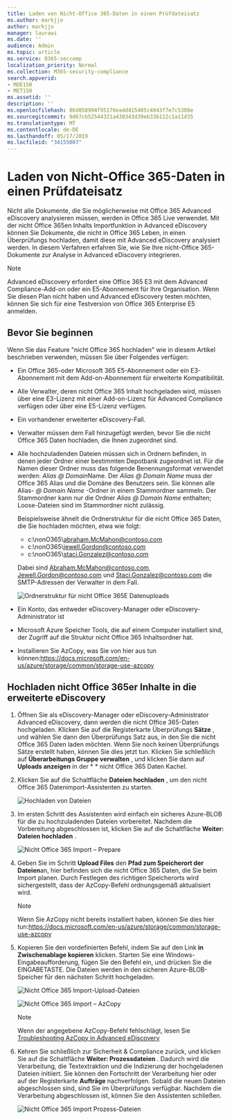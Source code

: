 ```yaml
---
title: Laden von Nicht-Office 365-Daten in einen Prüfdateisatz
ms.author: markjjo
author: markjjo
manager: laurawi
ms.date: ''
audience: Admin
ms.topic: article
ms.service: O365-seccomp
localization_priority: Normal
ms.collection: M365-security-compliance
search.appverid:
- MOE150
- MET150
ms.assetid: ''
description: ''
ms.openlocfilehash: 86d858994f95176ea4d415405c4043f7e7c5308e
ms.sourcegitcommit: 9d67cb52544321a430343d39eb336112c1a11d35
ms.translationtype: MT
ms.contentlocale: de-DE
ms.lasthandoff: 05/17/2019
ms.locfileid: "34155007"
---
```

# <a name="load-non-office-365-data-into-a-review-set"></a>Laden von Nicht-Office 365-Daten in einen Prüfdateisatz

Nicht alle Dokumente, die Sie möglicherweise mit Office 365 Advanced eDiscovery analysieren müssen, werden in Office 365 Live verwendet. Mit der nicht Office 365en Inhalts Importfunktion in Advanced eDiscovery können Sie Dokumente, die nicht in Office 365 Leben, in einen Überprüfungs hochladen, damit diese mit Advanced eDiscovery analysiert werden. In diesem Verfahren erfahren Sie, wie Sie Ihre nicht-Office 365-Dokumente zur Analyse in Advanced eDiscovery integrieren.

>[!Note]
>Advanced eDiscovery erfordert eine Office 365 E3 mit dem Advanced Compliance-Add-on oder ein E5-Abonnement für Ihre Organisation. Wenn Sie diesen Plan nicht haben und Advanced eDiscovery testen möchten, können Sie sich für eine Testversion von Office 365 Enterprise E5 anmelden.

## <a name="before-you-begin"></a>Bevor Sie beginnen

Wenn Sie das Feature "nicht Office 365 hochladen" wie in diesem Artikel beschrieben verwenden, müssen Sie über Folgendes verfügen:

- Ein Office 365-oder Microsoft 365 E5-Abonnement oder ein E3-Abonnement mit dem Add-on-Abonnement für erweiterte Kompatibilität.

- Alle Verwalter, deren nicht Office 365 Inhalt hochgeladen wird, müssen über eine E3-Lizenz mit einer Add-on-Lizenz für Advanced Compliance verfügen oder über eine E5-Lizenz verfügen.

- Ein vorhandener erweiterter eDiscovery-Fall.

- Verwalter müssen dem Fall hinzugefügt werden, bevor Sie die nicht Office 365 Daten hochladen, die Ihnen zugeordnet sind.

- Alle hochzuladenden Dateien müssen sich in Ordnern befinden, in denen jeder Ordner einer bestimmten Depotbank zugeordnet ist. Für die Namen dieser Ordner muss das folgende Benennungsformat verwendet werden: *Alias @ Domain*Name. Der *Alias @ Domain Name* muss der Office 365 Alias und die Domäne des Benutzers sein. Sie können alle Alias- *@ Domain Name* -Ordner in einem Stammordner sammeln. Der Stammordner kann nur die Ordner *Alias @ Domain Name* enthalten; Loose-Dateien sind im Stammordner nicht zulässig.

   Beispielsweise ähnelt die Ordnerstruktur für die nicht Office 365 Daten, die Sie hochladen möchten, etwa wie folgt:

   - c:\nonO365\abraham.McMahon@contoso.com
   - c:\nonO365\jewell.Gordon@contoso.com
   - c:\nonO365\staci.Gonzalez@contoso.com

   Dabei sind Abraham.McMahon@contoso.com, Jewell.Gordon@contoso.com und Staci.Gonzalez@contoso.com die SMTP-Adressen der Verwalter in dem Fall.

   ![Ordnerstruktur für nicht Office 365E Datenuploads](../media/3f2dde84-294e-48ea-b44b-7437bd25284c.png)

- Ein Konto, das entweder eDiscovery-Manager oder eDiscovery-Administrator ist

- Microsoft Azure Speicher Tools, die auf einem Computer installiert sind, der Zugriff auf die Struktur nicht Office 365 Inhaltsordner hat.

- Installieren Sie AzCopy, was Sie von hier aus tun können:https://docs.microsoft.com/en-us/azure/storage/common/storage-use-azcopy

## <a name="upload-non-office-365-content-into-advanced-ediscovery"></a>Hochladen nicht Office 365er Inhalte in die erweiterte eDiscovery

1. Öffnen Sie als eDiscovery-Manager oder eDiscovery-Administrator Advanced eDiscovery, dann werden die nicht Office 365-Daten hochgeladen.  Klicken Sie auf die Registerkarte Überprüfungs **Sätze** , und wählen Sie dann den Überprüfungs Satz aus, in den Sie die nicht Office 365 Daten laden möchten.  Wenn Sie noch keinen Überprüfungs Sätze erstellt haben, können Sie dies jetzt tun.  Klicken Sie schließlich auf **Überarbeitungs Gruppe verwalten** , und klicken Sie dann auf **Uploads anzeigen** in der * * nicht Office 365 Daten Kachel.

2. Klicken Sie auf die Schaltfläche **Dateien hochladen** , um den nicht Office 365 Datenimport-Assistenten zu starten.

   ![Hochladen von Dateien](../media/574f4059-4146-4058-9df3-ec97cf28d7c7.png)

3. Im ersten Schritt des Assistenten wird einfach ein sicheres Azure-BLOB für die zu hochzuladenden Dateien vorbereitet.  Nachdem die Vorbereitung abgeschlossen ist, klicken Sie auf die Schaltfläche **Weiter: Dateien hochladen** .

   ![Nicht Office 365 Import – Prepare](../media/0670a347-a578-454a-9b3d-e70ef47aec57.png)
 
4. Geben Sie im Schritt **Upload Files** den **Pfad zum Speicherort der Dateien**an, hier befinden sich die nicht Office 365 Daten, die Sie beim Import planen.  Durch Festlegen des richtigen Speicherorts wird sichergestellt, dass der AzCopy-Befehl ordnungsgemäß aktualisiert wird.

   > [!NOTE]
   > Wenn Sie AzCopy nicht bereits installiert haben, können Sie dies hier tun:https://docs.microsoft.com/en-us/azure/storage/common/storage-use-azcopy

5. Kopieren Sie den vordefinierten Befehl, indem Sie auf den Link **in Zwischenablage kopieren** klicken. Starten Sie eine Windows-Eingabeaufforderung, fügen Sie den Befehl ein, und drücken Sie die EINGABETASTE.  Die Dateien werden in den sicheren Azure-BLOB-Speicher für den nächsten Schritt hochgeladen.

   ![Nicht Office 365 Import-Upload-Dateien](../media/3ea53b5d-7f9b-4dfc-ba63-90a38c14d41a.png)

   ![Nicht Office 365 Import – AzCopy](../media/504e2dbe-f36f-4f36-9b08-04aea85d8250.png)

   > [!NOTE]
   > Wenn der angegebene AzCopy-Befehl fehlschlägt, lesen Sie [Troubleshooting AzCopy in Advanced eDiscovery](troubleshooting-azcopy.md)

6. Kehren Sie schließlich zur Sicherheit & Compliance zurück, und klicken Sie auf die Schaltfläche **Weiter: Prozessdateien** .  Dadurch wird die Verarbeitung, die Textextraktion und die Indizierung der hochgeladenen Dateien initiiert.  Sie können den Fortschritt der Verarbeitung hier oder auf der Registerkarte **Aufträge** nachverfolgen.  Sobald die neuen Dateien abgeschlossen sind, sind Sie im Überprüfungs verfügbar.  Nachdem die Verarbeitung abgeschlossen ist, können Sie den Assistenten schließen.

   ![Nicht Office 365 Import Prozess-Dateien](../media/218b1545-416a-4a9f-9b25-3b70e8508f67.png)

